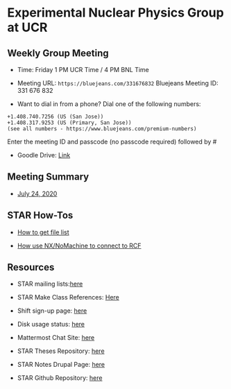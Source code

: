 Experimental Nuclear Physics Group at UCR 
===================================================


Weekly Group Meeting
-------------------------

- Time: Friday 1 PM UCR Time / 4 PM BNL Time

- Meeting URL: `https://bluejeans.com/331676832`
Bluejeans Meeting ID: 331 676 832

- Want to dial in from a phone?
Dial one of the following numbers:
```
+1.408.740.7256 (US (San Jose))
+1.408.317.9253 (US (Primary, San Jose))
(see all numbers - https://www.bluejeans.com/premium-numbers)
```
Enter the meeting ID and passcode (no passcode required) followed by #

- Goodle Drive: [Link](https://drive.google.com/drive/folders/0B6drqx0255gLd3ZZVzFNb0JMTk0)

Meeting Summary
-----------------

- [July 24, 2020](meetings/July24_20.md)






STAR How-Tos
-------------------

- [How to get file list](how-tos/get_file_list.md)

- [How use NX/NoMachine to connect to RCF](how-tos/rcf_remote_login.md)







Resources
---------

- STAR mailing lists:[here](https://www.star.bnl.gov/central/lists/)

- STAR Make Class References: [Here](https://www.star.bnl.gov/webdata/dox/html/index.html)

- Shift sign-up page: [here](https://online.star.bnl.gov/)

- Disk usage status: [here](https://network.racf.bnl.gov/Facility/GCE/GPFS/)

- Mattermost Chat Site: [here](https://chat.sdcc.bnl.gov/login)

- STAR Theses Repository: [here](https://drupal.star.bnl.gov/STAR/theses)

- STAR Notes Drupal Page: [here](https://drupal.star.bnl.gov/STAR/starnotes)

- STAR Github Repository: [here](https://github.com/star-bnl)





